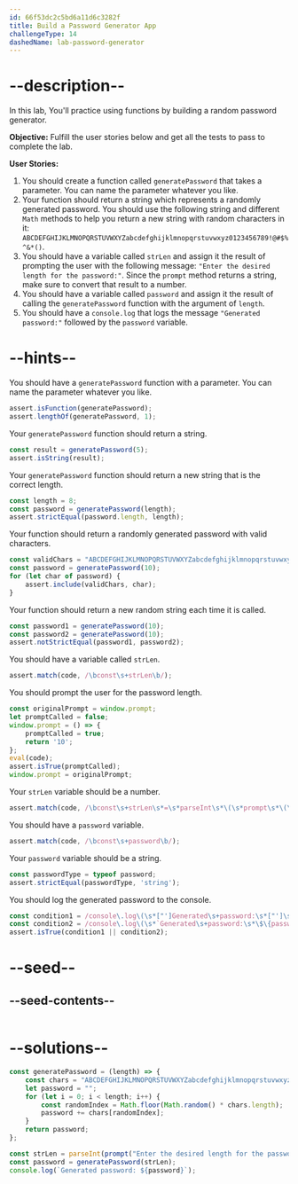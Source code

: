```yaml
---
id: 66f53dc2c5bd6a11d6c3282f
title: Build a Password Generator App
challengeType: 14
dashedName: lab-password-generator
---
```


# --description--

In this lab, You'll practice using functions by building a random password generator.

**Objective:** Fulfill the user stories below and get all the tests to pass to complete the lab.

**User Stories:**

1. You should create a function called `generatePassword` that takes a parameter. You can name the parameter whatever you like. 
2. Your function should return a string which represents a randomly generated password. You should use the following string and different `Math` methods to help you return a new string with random characters in it: `ABCDEFGHIJKLMNOPQRSTUVWXYZabcdefghijklmnopqrstuvwxyz0123456789!@#$%^&*()`. 
3. You should have a variable called `strLen` and assign it the result of prompting the user with the following message: `"Enter the desired length for the password:"`. Since the `prompt` method returns a string, make sure to convert that result to a number.
4. You should have a variable called `password` and assign it the result of calling the `generatePassword` function with the argument of `length`. 
5. You should have a `console.log` that logs the message `"Generated password:"` followed by the `password` variable. 

# --hints--

You should have a `generatePassword` function with a parameter. You can name the parameter whatever you like.

```js
assert.isFunction(generatePassword);
assert.lengthOf(generatePassword, 1);
```

Your `generatePassword` function should return a string.

```js
const result = generatePassword(5);
assert.isString(result);
```

Your `generatePassword` function should return a new string that is the correct length.

```js
const length = 8;
const password = generatePassword(length);
assert.strictEqual(password.length, length);
```

Your function should return a randomly generated password with valid characters.

```js
const validChars = "ABCDEFGHIJKLMNOPQRSTUVWXYZabcdefghijklmnopqrstuvwxyz0123456789!@#$%^&*()";
const password = generatePassword(10);
for (let char of password) {
    assert.include(validChars, char);
}
```

Your function should return a new random string each time it is called.

```js
const password1 = generatePassword(10);
const password2 = generatePassword(10);
assert.notStrictEqual(password1, password2);
```

You should have a variable called `strLen`.

```js
assert.match(code, /\bconst\s+strLen\b/);
```

You should prompt the user for the password length.

```js
const originalPrompt = window.prompt;
let promptCalled = false;
window.prompt = () => {
    promptCalled = true;
    return '10'; 
};
eval(code);
assert.isTrue(promptCalled);
window.prompt = originalPrompt;
```

Your `strLen` variable should be a number.

```js
assert.match(code, /\bconst\s+strLen\s*=\s*parseInt\s*\(\s*prompt\s*\(\s*["'`].*?["'`]\s*\)\s*,\s*\d+\s*\)/,);
```

You should have a `password` variable.

```js
assert.match(code, /\bconst\s+password\b/);
```

Your `password` variable should be a string.

```js
const passwordType = typeof password;
assert.strictEqual(passwordType, 'string');
```

You should log the generated password to the console.

```js
const condition1 = /console\.log\(\s*["']Generated\s+password:\s*["']\s*\+\s*password\s*\);?/gm.test(code);
const condition2 = /console\.log\(\s*`Generated\s+password:\s*\$\{password\}`\s*\);?/gm.test(code);
assert.isTrue(condition1 || condition2);
```

# --seed--

## --seed-contents--

```js

```

# --solutions--

```js
const generatePassword = (length) => {
    const chars = "ABCDEFGHIJKLMNOPQRSTUVWXYZabcdefghijklmnopqrstuvwxyz0123456789!@#$%^&*()";
    let password = "";
    for (let i = 0; i < length; i++) {
        const randomIndex = Math.floor(Math.random() * chars.length);
        password += chars[randomIndex];
    }
    return password;
};

const strLen = parseInt(prompt("Enter the desired length for the password:"), 10);
const password = generatePassword(strLen);
console.log(`Generated password: ${password}`);
```
